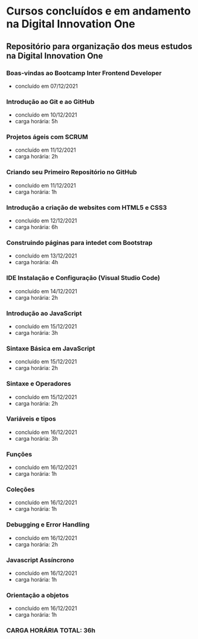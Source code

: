 # Cursos concluídos e em andamento na Digital Innovation One

## Repositório para organização dos meus estudos na Digital Innovation One

### Boas-vindas ao Bootcamp Inter Frontend Developer
- concluído em 07/12/2021

### Introdução ao Git e ao GitHub
- concluído em 10/12/2021
- carga horária: 5h

### Projetos ágeis com SCRUM
- concluído em 11/12/2021
- carga horária: 2h

### Criando seu Primeiro Repositório no GitHub
- concluído em 11/12/2021
- carga horária: 1h

### Introdução a criação de websites com HTML5 e CSS3
- concluído em 12/12/2021
- carga horária: 6h

### Construindo páginas para intedet com Bootstrap
- concluído em 13/12/2021
- carga horária: 4h

### IDE Instalação e Configuração (Visual Studio Code)
- concluído em 14/12/2021
- carga horária: 2h

### Introdução ao JavaScript
- concluído em 15/12/2021
- carga horária: 3h

### Sintaxe Básica em JavaScript
- concluído em 15/12/2021
- carga horária: 2h

### Sintaxe e Operadores 
- concluído em 15/12/2021
- carga horária: 2h

### Variáveis e tipos
- concluído em 16/12/2021
- carga horária: 3h

### Funções
- concluído em 16/12/2021
- carga horária: 1h

### Coleções
- concluído em 16/12/2021
- carga horária: 1h

### Debugging e Error Handling
- concluído em 16/12/2021
- carga horária: 2h

### Javascript Assíncrono
- concluído em 16/12/2021
- carga horária: 1h

### Orientação a objetos
- concluído em 16/12/2021
- carga horária: 1h

### CARGA HORÁRIA TOTAL: 36h
